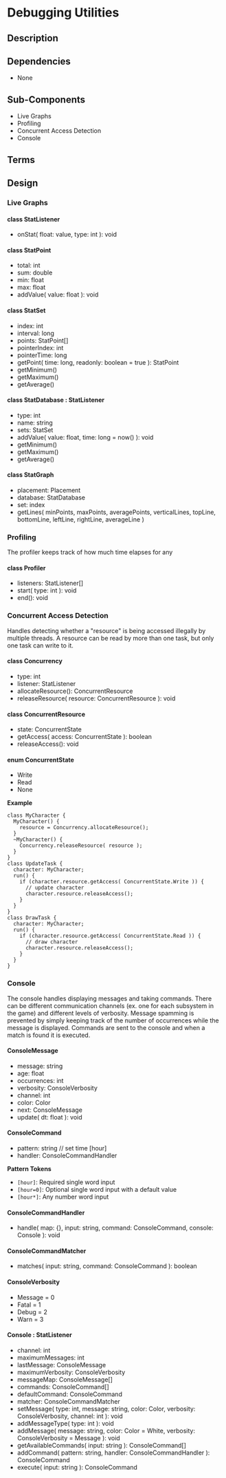 # Debugging Utilities

## Description

## Dependencies

- None

## Sub-Components

- Live Graphs
- Profiling
- Concurrent Access Detection
- Console

## Terms

## Design

### Live Graphs

#### class StatListener
- onStat( float: value, type: int ): void

#### class StatPoint
- total: int
- sum: double
- min: float
- max: float
- addValue( value: float ): void

#### class StatSet
- index: int
- interval: long
- points: StatPoint[]
- pointerIndex: int
- pointerTime: long
- getPoint( time: long, readonly: boolean = true ): StatPoint
- getMinimum()
- getMaximum()
- getAverage()

#### class StatDatabase : StatListener
- type: int
- name: string
- sets: StatSet
- addValue( value: float, time: long = now() ): void
- getMinimum()
- getMaximum()
- getAverage()

#### class StatGraph
- placement: Placement
- database: StatDatabase
- set: index
- getLines( minPoints, maxPoints, averagePoints, verticalLines, topLine, bottomLine, leftLine, rightLine, averageLine )

### Profiling

The profiler keeps track of how much time elapses for any

#### class Profiler
- listeners: StatListener[]
- start( type: int ): void
- end(): void

### Concurrent Access Detection

Handles detecting whether a "resource" is being accessed illegally by multiple
threads. A resource can be read by more than one task, but only one task can
write to it.

#### class Concurrency
- type: int
- listener: StatListener
- allocateResource(): ConcurrentResource
- releaseResource( resource: ConcurrentResource ): void

#### class ConcurrentResource
- state: ConcurrentState
- getAccess( access: ConcurrentState ): boolean
- releaseAccess(): void

#### enum ConcurrentState
- Write
- Read
- None

**Example**
```
class MyCharacter {
  MyCharacter() {
    resource = Concurrency.allocateResource();
  }
  ~MyCharacter() {
    Concurrency.releaseResource( resource );
  }
}
class UpdateTask {
  character: MyCharacter;
  run() {
    if (character.resource.getAccess( ConcurrentState.Write )) {
      // update character
      character.resource.releaseAccess();
    }
  }
}
class DrawTask {
  character: MyCharacter;
  run() {
    if (character.resource.getAccess( ConcurrentState.Read )) {
      // draw character
      character.resource.releaseAccess();
    }
  }
}
```

### Console

The console handles displaying messages and taking commands. There can be
different communication channels (ex. one for each subsystem in the game)
and different levels of verbosity. Message spamming is prevented by simply
keeping track of the number of occurrences while the message is displayed.
Commands are sent to the console and when a match is found it is executed.

#### ConsoleMessage
- message: string
- age: float
- occurrences: int
- verbosity: ConsoleVerbosity
- channel: int
- color: Color
- next: ConsoleMessage
- update( dt: float ): void

#### ConsoleCommand
- pattern: string                     // set time [hour]
- handler: ConsoleCommandHandler

**Pattern Tokens**
- `[hour]`: Required single word input
- `[hour=0]`: Optional single word input with a default value
- `[hour*]`: Any number word input

#### ConsoleCommandHandler
- handle( map: {}, input: string, command: ConsoleCommand, console: Console ): void

#### ConsoleCommandMatcher
- matches( input: string, command: ConsoleCommand ): boolean

#### ConsoleVerbosity
- Message = 0
- Fatal = 1
- Debug = 2
- Warn = 3

#### Console : StatListener
- channel: int
- maximumMessages: int
- lastMessage: ConsoleMessage
- maximumVerbosity: ConsoleVerbosity
- messageMap: ConsoleMessage[]
- commands: ConsoleCommand[]
- defaultCommand: ConsoleCommand
- matcher: ConsoleCommandMatcher
- setMessage( type: int, message: string, color: Color, verbosity: ConsoleVerbosity, channel: int ): void
- addMessageType( type: int ): void
- addMessage( message: string, color: Color = White, verbosity: ConsoleVerbosity = Message ): void
- getAvailableCommands( input: string ): ConsoleCommand[]
- addCommand( pattern: string, handler: ConsoleCommandHandler ): ConsoleCommand
- execute( input: string ): ConsoleCommand

